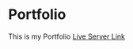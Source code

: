 # Portfolio
This is my Portfolio
<a target="_blank" href="https://tanvir-alam-jadid.github.io/Portfolio">Live Server Link</a>
